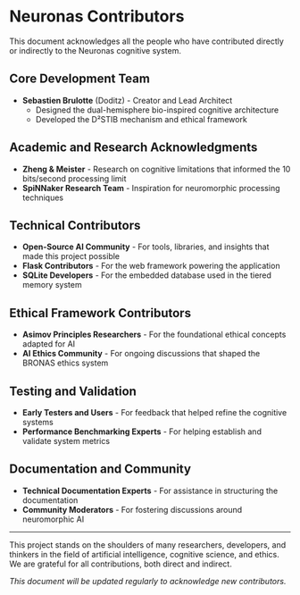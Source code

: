 
# Neuronas Contributors

This document acknowledges all the people who have contributed directly or indirectly to the Neuronas cognitive system.

## Core Development Team

- **Sebastien Brulotte** (Doditz) - Creator and Lead Architect
  - Designed the dual-hemisphere bio-inspired cognitive architecture
  - Developed the D²STIB mechanism and ethical framework

## Academic and Research Acknowledgments

- **Zheng & Meister** - Research on cognitive limitations that informed the 10 bits/second processing limit
- **SpiNNaker Research Team** - Inspiration for neuromorphic processing techniques

## Technical Contributors

- **Open-Source AI Community** - For tools, libraries, and insights that made this project possible
- **Flask Contributors** - For the web framework powering the application
- **SQLite Developers** - For the embedded database used in the tiered memory system

## Ethical Framework Contributors

- **Asimov Principles Researchers** - For the foundational ethical concepts adapted for AI
- **AI Ethics Community** - For ongoing discussions that shaped the BRONAS ethics system

## Testing and Validation

- **Early Testers and Users** - For feedback that helped refine the cognitive systems
- **Performance Benchmarking Experts** - For helping establish and validate system metrics

## Documentation and Community

- **Technical Documentation Experts** - For assistance in structuring the documentation
- **Community Moderators** - For fostering discussions around neuromorphic AI

---

This project stands on the shoulders of many researchers, developers, and thinkers in the field of artificial intelligence, cognitive science, and ethics. We are grateful for all contributions, both direct and indirect.

*This document will be updated regularly to acknowledge new contributors.*

